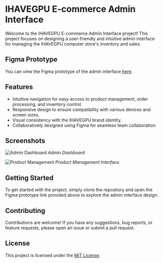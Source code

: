 # IHAVEGPU E-commerce Admin Interface

Welcome to the IHAVEGPU E-commerce Admin Interface project! This project focuses on designing a user-friendly and intuitive admin interface for managing the IHAVEGPU computer store's inventory and sales.

## Figma Prototype

You can view the Figma prototype of the admin interface [here](https://www.figma.com/proto/yxpEHDLsF31702r7SO94Xj/Ihavegup_mockup?type=design&node-id=1-268&t=c111xfdYkg4BTnxh-1&scaling=contain&page-id=0%3A1&mode=design).

## Features

- Intuitive navigation for easy access to product management, order processing, and inventory control.
- Responsive design to ensure compatibility with various devices and screen sizes.
- Visual consistency with the IHAVEGPU brand identity.
- Collaboratively designed using Figma for seamless team collaboration.

## Screenshots

![Admin Dashboard](/screenshots/admin_dashboard.png)
*Admin Dashboard*

![Product Management](/screenshots/product_management.png)
*Product Management Interface*

## Getting Started

To get started with the project, simply clone the repository and open the Figma prototype link provided above to explore the admin interface design.

## Contributing

Contributions are welcome! If you have any suggestions, bug reports, or feature requests, please open an issue or submit a pull request.

## License

This project is licensed under the [MIT License](LICENSE).
